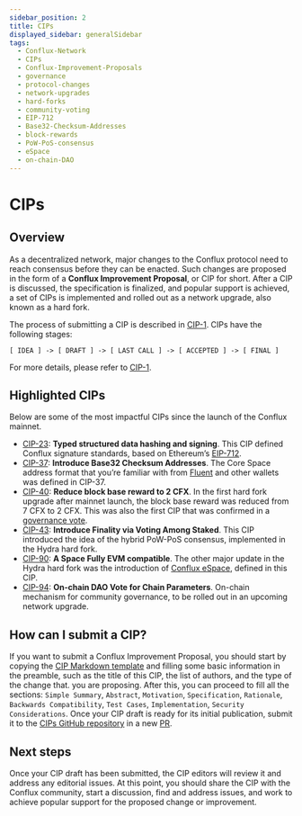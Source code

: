 ```yaml
---
sidebar_position: 2
title: CIPs
displayed_sidebar: generalSidebar
tags:
  - Conflux-Network
  - CIPs
  - Conflux-Improvement-Proposals
  - governance
  - protocol-changes
  - network-upgrades
  - hard-forks
  - community-voting
  - EIP-712
  - Base32-Checksum-Addresses
  - block-rewards
  - PoW-PoS-consensus
  - eSpace
  - on-chain-DAO
---
```


# CIPs

## Overview

As a decentralized network, major changes to the Conflux protocol need to reach consensus before they can be enacted. Such changes are proposed in the form of a **Conflux Improvement Proposal**, or CIP for short. After a CIP is discussed, the specification is finalized, and popular support is achieved, a set of CIPs is implemented and rolled out as a network upgrade, also known as a hard fork.

The process of submitting a CIP is described in [CIP-1](https://github.com/Conflux-Chain/CIPs/blob/master/CIPs/cip-1.md). CIPs have the following stages:

```
[ IDEA ] -> [ DRAFT ] -> [ LAST CALL ] -> [ ACCEPTED ] -> [ FINAL ]
```

For more details, please refer to [CIP-1](https://github.com/Conflux-Chain/CIPs/blob/master/CIPs/cip-1.md).

## Highlighted CIPs

Below are some of the most impactful CIPs since the launch of the Conflux mainnet.

- [CIP-23](https://github.com/Conflux-Chain/CIPs/blob/master/CIPs/cip-23.md): **Typed structured data hashing and signing**. This CIP defined Conflux signature standards, based on Ethereum’s [EIP-712](https://eips.ethereum.org/EIPS/eip-712).
- [CIP-37](https://github.com/Conflux-Chain/CIPs/blob/master/CIPs/cip-37.md): **Introduce Base32 Checksum Addresses**. The Core Space address format that you’re familiar with from [Fluent](https://fluentwallet.com/) and other wallets was defined in CIP-37.
- [CIP-40](https://github.com/Conflux-Chain/CIPs/blob/master/CIPs/cip-40.md): **Reduce block base reward to 2 CFX**. In the first hard fork upgrade after mainnet launch, the block base reward was reduced from 7 CFX to 2 CFX. This was also the first CIP that was confirmed in a [governance vote](https://governance.confluxnetwork.org/en/governance/).
- [CIP-43](https://github.com/Conflux-Chain/CIPs/blob/master/CIPs/cip-43.md): **Introduce Finality via Voting Among Staked**. This CIP introduced the idea of the hybrid PoW-PoS consensus, implemented in the Hydra hard fork.
- [CIP-90](https://github.com/Conflux-Chain/CIPs/blob/master/CIPs/cip-90.md): **A Space Fully EVM compatible**. The other major update in the Hydra hard fork was the introduction of [Conflux eSpace](https://medium.com/conflux-network/conflux-espace-a-high-level-overview-cdca29bc422a), defined in this CIP.
- [CIP-94](https://github.com/Conflux-Chain/CIPs/blob/master/CIPs/cip-94.md): **On-chain DAO Vote for Chain Parameters**. On-chain mechanism for community governance, to be rolled out in an upcoming network upgrade.

## How can I submit a CIP?

If you want to submit a Conflux Improvement Proposal, you should start by copying the [CIP Markdown template](https://github.com/Conflux-Chain/CIPs/blob/master/cip-template.md) and filling some basic information in the preamble, such as the title of this CIP, the list of authors, and the type of the change that. you are proposing. After this, you can proceed to fill all the sections: ```Simple Summary```, ```Abstract```, ```Motivation```, ```Specification```, ```Rationale```, ```Backwards Compatibility```, ```Test Cases```, ```Implementation```, ```Security Considerations```. Once your CIP draft is ready for its initial publication, submit it to the [CIPs GitHub repository](https://github.com/Conflux-Chain/CIPs) in a new [PR](https://docs.github.com/en/pull-requests/collaborating-with-pull-requests/proposing-changes-to-your-work-with-pull-requests/creating-a-pull-request).

## Next steps

Once your CIP draft has been submitted, the CIP editors will review it and address any editorial issues. At this point, you should share the CIP with the Conflux community, start a discussion, find and address issues, and work to achieve popular support for the proposed change or improvement.
